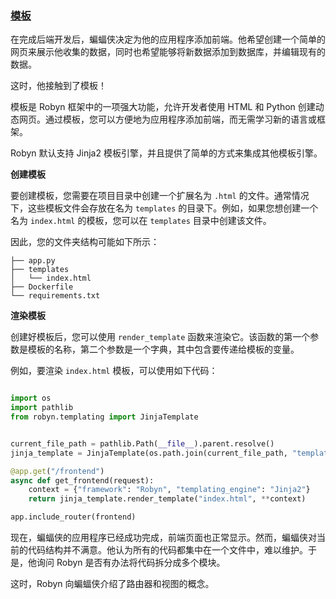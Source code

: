 ### [模板](https://robyn.tech/documentation/example_app/templates#templates)

在完成后端开发后，蝙蝠侠决定为他的应用程序添加前端。他希望创建一个简单的网页来展示他收集的数据，同时也希望能够将新数据添加到数据库，并编辑现有的数据。

这时，他接触到了模板！

模板是 Robyn 框架中的一项强大功能，允许开发者使用 HTML 和 Python 创建动态网页。通过模板，您可以方便地为应用程序添加前端，而无需学习新的语言或框架。

Robyn 默认支持 Jinja2 模板引擎，并且提供了简单的方式来集成其他模板引擎。

**创建模板**

要创建模板，您需要在项目目录中创建一个扩展名为 `.html` 的文件。通常情况下，这些模板文件会存放在名为 `templates` 的目录下。例如，如果您想创建一个名为 `index.html` 的模板，您可以在 `templates` 目录中创建该文件。

因此，您的文件夹结构可能如下所示：

```
├── app.py
├── templates
│   └── index.html
├── Dockerfile
└── requirements.txt

```

**渲染模板**

创建好模板后，您可以使用 `render_template` 函数来渲染它。该函数的第一个参数是模板的名称，第二个参数是一个字典，其中包含要传递给模板的变量。

例如，要渲染 `index.html` 模板，可以使用如下代码：

```python

import os
import pathlib
from robyn.templating import JinjaTemplate


current_file_path = pathlib.Path(__file__).parent.resolve()
jinja_template = JinjaTemplate(os.path.join(current_file_path, "templates"))

@app.get("/frontend")
async def get_frontend(request):
    context = {"framework": "Robyn", "templating_engine": "Jinja2"}
    return jinja_template.render_template("index.html", **context)

app.include_router(frontend)
```

现在，蝙蝠侠的应用程序已经成功完成，前端页面也正常显示。然而，蝙蝠侠对当前的代码结构并不满意。他认为所有的代码都集中在一个文件中，难以维护。于是，他询问 Robyn 是否有办法将代码拆分成多个模块。

这时，Robyn 向蝙蝠侠介绍了路由器和视图的概念。
